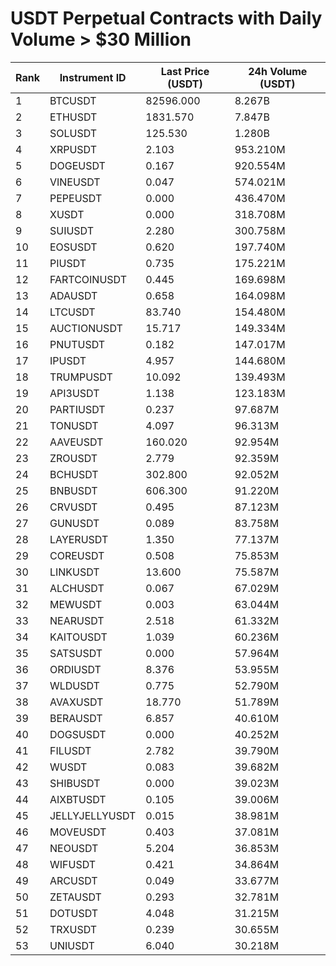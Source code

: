 # USDT Perpetual Contracts with Daily Volume > $30 Million

| Rank | Instrument ID | Last Price (USDT) | 24h Volume (USDT) |
|------|---------------|-------------------|-------------------|
| 1 | BTCUSDT | 82596.000 | 8.267B |
| 2 | ETHUSDT | 1831.570 | 7.847B |
| 3 | SOLUSDT | 125.530 | 1.280B |
| 4 | XRPUSDT | 2.103 | 953.210M |
| 5 | DOGEUSDT | 0.167 | 920.554M |
| 6 | VINEUSDT | 0.047 | 574.021M |
| 7 | PEPEUSDT | 0.000 | 436.470M |
| 8 | XUSDT | 0.000 | 318.708M |
| 9 | SUIUSDT | 2.280 | 300.758M |
| 10 | EOSUSDT | 0.620 | 197.740M |
| 11 | PIUSDT | 0.735 | 175.221M |
| 12 | FARTCOINUSDT | 0.445 | 169.698M |
| 13 | ADAUSDT | 0.658 | 164.098M |
| 14 | LTCUSDT | 83.740 | 154.480M |
| 15 | AUCTIONUSDT | 15.717 | 149.334M |
| 16 | PNUTUSDT | 0.182 | 147.017M |
| 17 | IPUSDT | 4.957 | 144.680M |
| 18 | TRUMPUSDT | 10.092 | 139.493M |
| 19 | API3USDT | 1.138 | 123.183M |
| 20 | PARTIUSDT | 0.237 | 97.687M |
| 21 | TONUSDT | 4.097 | 96.313M |
| 22 | AAVEUSDT | 160.020 | 92.954M |
| 23 | ZROUSDT | 2.779 | 92.359M |
| 24 | BCHUSDT | 302.800 | 92.052M |
| 25 | BNBUSDT | 606.300 | 91.220M |
| 26 | CRVUSDT | 0.495 | 87.123M |
| 27 | GUNUSDT | 0.089 | 83.758M |
| 28 | LAYERUSDT | 1.350 | 77.137M |
| 29 | COREUSDT | 0.508 | 75.853M |
| 30 | LINKUSDT | 13.600 | 75.587M |
| 31 | ALCHUSDT | 0.067 | 67.029M |
| 32 | MEWUSDT | 0.003 | 63.044M |
| 33 | NEARUSDT | 2.518 | 61.332M |
| 34 | KAITOUSDT | 1.039 | 60.236M |
| 35 | SATSUSDT | 0.000 | 57.964M |
| 36 | ORDIUSDT | 8.376 | 53.955M |
| 37 | WLDUSDT | 0.775 | 52.790M |
| 38 | AVAXUSDT | 18.770 | 51.789M |
| 39 | BERAUSDT | 6.857 | 40.610M |
| 40 | DOGSUSDT | 0.000 | 40.252M |
| 41 | FILUSDT | 2.782 | 39.790M |
| 42 | WUSDT | 0.083 | 39.682M |
| 43 | SHIBUSDT | 0.000 | 39.023M |
| 44 | AIXBTUSDT | 0.105 | 39.006M |
| 45 | JELLYJELLYUSDT | 0.015 | 38.981M |
| 46 | MOVEUSDT | 0.403 | 37.081M |
| 47 | NEOUSDT | 5.204 | 36.853M |
| 48 | WIFUSDT | 0.421 | 34.864M |
| 49 | ARCUSDT | 0.049 | 33.677M |
| 50 | ZETAUSDT | 0.293 | 32.781M |
| 51 | DOTUSDT | 4.048 | 31.215M |
| 52 | TRXUSDT | 0.239 | 30.655M |
| 53 | UNIUSDT | 6.040 | 30.218M |
